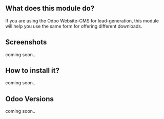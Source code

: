 ## What does this module do?
If you are using the Odoo Website-CMS for lead-generation, this module will help you use the same form for offering different downloads.

## Screenshots

coming soon..

## How to install it?

coming soon..

## Odoo Versions

coming soon..
